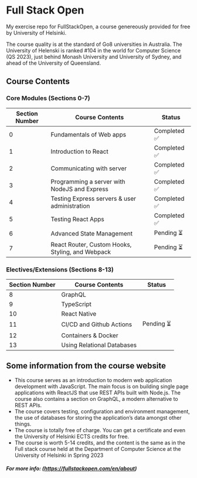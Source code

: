 # Full Stack Open
My exercise repo for FullStackOpen, a course genereously provided for free by University of Helsinki.

The course quality is at the standard of Go8 universities in Australia. The University of Helenski is ranked #104 in the world for Computer Science (QS 2023),  just behind Monash University and University of Sydney, and ahead of the University of Queensland.


## Course Contents
### Core Modules (Sections 0-7)
| Section Number | Course Contents                                  | Status        |
|----------------|--------------------------------------------------|---------------|
| 0              | Fundamentals of Web apps                         | Completed ✅   |
| 1              | Introduction to React                            | Completed ✅   |
| 2              | Communicating with server                        | Completed ✅   |
| 3              | Programming a server with NodeJS and Express     | Completed ✅   |
| 4              | Testing Express servers & user administration    | Completed ✅   |
| 5              | Testing React Apps                               | Completed ✅   |
| 6              | Advanced State Management                        | Pending ⏳     |
| 7              | React Router, Custom Hooks, Styling, and Webpack | Pending ⏳     |

### Electives/Extensions (Sections 8-13)
| Section Number | Course Contents                                  | Status             |
|----------------|--------------------------------------------------|--------------------|
| 8              | GraphQL                                          |                    |
| 9              | TypeScript                                       |                    |
| 10             | React Native                                     |                    |
| 11             | CI/CD and Github Actions                         | Pending ⏳         |
| 12             | Containers & Docker                              |                    |
| 13             | Using Relational Databases                       |                    |



## Some information from the course website
- This course serves as an introduction to modern web application development with JavaScript. The main focus is on building single page applications with ReactJS that use REST APIs built with Node.js. The course also contains a section on GraphQL, a modern alternative to REST APIs.
- The course covers testing, configuration and environment management, the use of databases for storing the application’s data amongst other things.
- The course is totally free of charge. You can get a certificate and even the University of Helsinki ECTS credits for free.
- The course is worth 5-14 credits, and the content is the same as in the Full stack course held at the Department of Computer Science at the University of Helsinki in Spring 2023

##### For more info: (https://fullstackopen.com/en/about)
